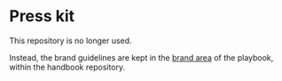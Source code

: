 # Press kit

This repository is no longer used.

Instead, the brand guidelines are kept in the [brand area] of the playbook,
within the handbook repository.

[brand area]: https://github.com/thoughtbot/handbook/tree/master/playbook/our-company/brand
